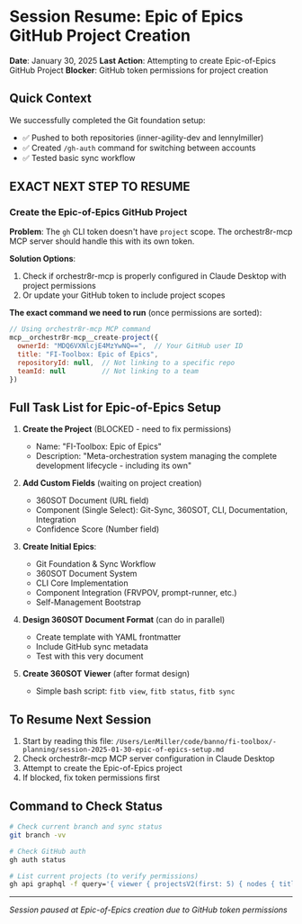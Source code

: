 # Session Resume: Epic of Epics GitHub Project Creation
**Date**: January 30, 2025
**Last Action**: Attempting to create Epic-of-Epics GitHub Project
**Blocker**: GitHub token permissions for project creation

## Quick Context
We successfully completed the Git foundation setup:
- ✅ Pushed to both repositories (inner-agility-dev and lennylmiller)
- ✅ Created `/gh-auth` command for switching between accounts
- ✅ Tested basic sync workflow

## EXACT NEXT STEP TO RESUME

### Create the Epic-of-Epics GitHub Project

**Problem**: The `gh` CLI token doesn't have `project` scope. The orchestr8r-mcp MCP server should handle this with its own token.

**Solution Options**:
1. Check if orchestr8r-mcp is properly configured in Claude Desktop with project permissions
2. Or update your GitHub token to include project scopes

**The exact command we need to run** (once permissions are sorted):
```javascript
// Using orchestr8r-mcp MCP command
mcp__orchestr8r-mcp__create-project({
  ownerId: "MDQ6VXNlcjE4MzYwNQ==",  // Your GitHub user ID
  title: "FI-Toolbox: Epic of Epics",
  repositoryId: null,  // Not linking to a specific repo
  teamId: null         // Not linking to a team
})
```

## Full Task List for Epic-of-Epics Setup

1. **Create the Project** (BLOCKED - need to fix permissions)
   - Name: "FI-Toolbox: Epic of Epics"
   - Description: "Meta-orchestration system managing the complete development lifecycle - including its own"

2. **Add Custom Fields** (waiting on project creation)
   - 360SOT Document (URL field)
   - Component (Single Select): Git-Sync, 360SOT, CLI, Documentation, Integration
   - Confidence Score (Number field)

3. **Create Initial Epics**:
   - Git Foundation & Sync Workflow
   - 360SOT Document System
   - CLI Core Implementation
   - Component Integration (FRVPOV, prompt-runner, etc.)
   - Self-Management Bootstrap

4. **Design 360SOT Document Format** (can do in parallel)
   - Create template with YAML frontmatter
   - Include GitHub sync metadata
   - Test with this very document

5. **Create 360SOT Viewer** (after format design)
   - Simple bash script: `fitb view`, `fitb status`, `fitb sync`

## To Resume Next Session

1. Start by reading this file: `/Users/LenMiller/code/banno/fi-toolbox/-planning/session-2025-01-30-epic-of-epics-setup.md`
2. Check orchestr8r-mcp MCP server configuration in Claude Desktop
3. Attempt to create the Epic-of-Epics project
4. If blocked, fix token permissions first

## Command to Check Status
```bash
# Check current branch and sync status
git branch -vv

# Check GitHub auth
gh auth status

# List current projects (to verify permissions)
gh api graphql -f query='{ viewer { projectsV2(first: 5) { nodes { title } } } }'
```

---
*Session paused at Epic-of-Epics creation due to GitHub token permissions*